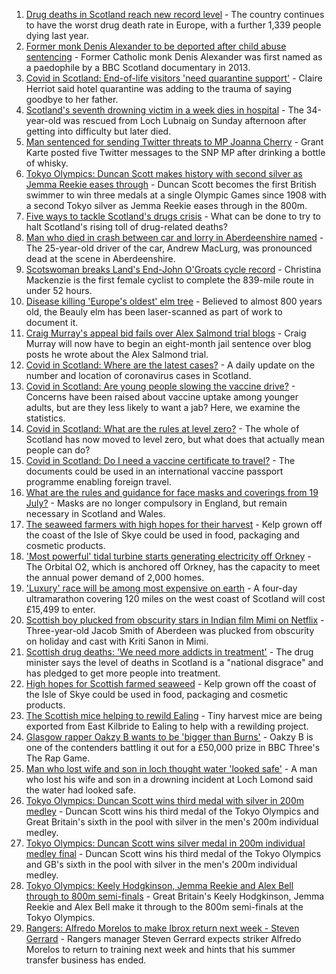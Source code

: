 1. [Drug deaths in Scotland reach new record level](https://www.bbc.co.uk/news/uk-scotland-58024296) - The country continues to have the worst drug death rate in Europe, with a further 1,339 people dying last year.
2. [Former monk Denis Alexander to be deported after child abuse sentencing](https://www.bbc.co.uk/news/uk-scotland-highlands-islands-58025383) - Former Catholic monk Denis Alexander was first named as a paedophile by a BBC Scotland documentary in 2013.
3. [Covid in Scotland: End-of-life visitors 'need quarantine support'](https://www.bbc.co.uk/news/uk-scotland-glasgow-west-58029986) - Claire Herriot said hotel quarantine was adding to the trauma of saying goodbye to her father.
4. [Scotland's seventh drowning victim in a week dies in hospital](https://www.bbc.co.uk/news/uk-scotland-tayside-central-58026262) - The 34-year-old was rescued from Loch Lubnaig on Sunday afternoon after getting into difficulty but later died.
5. [Man sentenced for sending Twitter threats to MP Joanna Cherry](https://www.bbc.co.uk/news/uk-scotland-edinburgh-east-fife-58025872) - Grant Karte posted five Twitter messages to the SNP MP after drinking a bottle of whisky.
6. [Tokyo Olympics: Duncan Scott makes history with second silver as Jemma Reekie eases through](https://www.bbc.co.uk/sport/olympics/58024258) - Duncan Scott becomes the first British swimmer to win three medals at a single Olympic Games since 1908 with a second Tokyo silver as Jemma Reekie eases through in the 800m.
7. [Five ways to tackle Scotland's drugs crisis](https://www.bbc.co.uk/news/uk-scotland-glasgow-west-48921696) - What can be done to try to halt Scotland's rising toll of drug-related deaths?
8. [Man who died in crash between car and lorry in Aberdeenshire named](https://www.bbc.co.uk/news/uk-scotland-north-east-orkney-shetland-58028534) - The 25-year-old driver of the car, Andrew MacLurg, was pronounced dead at the scene in Aberdeenshire.
9. [Scotswoman breaks Land's End-John O'Groats cycle record](https://www.bbc.co.uk/news/uk-scotland-highlands-islands-58025382) - Christina Mackenzie is the first female cyclist to complete the 839-mile route in under 52 hours.
10. [Disease killing 'Europe's oldest' elm tree](https://www.bbc.co.uk/news/uk-scotland-highlands-islands-58013952) - Believed to almost 800 years old, the Beauly elm has been laser-scanned as part of work to document it.
11. [Craig Murray's appeal bid fails over Alex Salmond trial blogs](https://www.bbc.co.uk/news/uk-scotland-58018127) - Craig Murray will now have to begin an eight-month jail sentence over blog posts he wrote about the Alex Salmond trial.
12. [Covid in Scotland: Where are the latest cases?](https://www.bbc.co.uk/news/uk-scotland-53511877) - A daily update on the number and location of coronavirus cases in Scotland.
13. [Covid in Scotland: Are young people slowing the vaccine drive?](https://www.bbc.co.uk/news/uk-scotland-57915106) - Concerns have been raised about vaccine uptake among younger adults, but are they less likely to want a jab? Here, we examine the statistics.
14. [Covid in Scotland: What are the rules at level zero?](https://www.bbc.co.uk/news/uk-scotland-53166816) - The whole of Scotland has now moved to level zero, but what does that actually mean people can do?
15. [Covid in Scotland: Do I need a vaccine certificate to travel?](https://www.bbc.co.uk/news/uk-scotland-57519070) - The documents could be used in an international vaccine passport programme enabling foreign travel.
16. [What are the rules and guidance for face masks and coverings from 19 July?](https://www.bbc.co.uk/news/health-51205344) - Masks are no longer compulsory in England, but remain necessary in Scotland and Wales.
17. [The seaweed farmers with high hopes for their harvest](https://www.bbc.co.uk/news/uk-scotland-57996627) - Kelp grown off the coast of the Isle of Skye could be used in food, packaging and cosmetic products.
18. ['Most powerful' tidal turbine starts generating electricity off Orkney](https://www.bbc.co.uk/news/uk-scotland-north-east-orkney-shetland-57991351) - The Orbital O2, which is anchored off Orkney, has the capacity to meet the annual power demand of 2,000 homes.
19. ['Luxury' race will be among most expensive on earth](https://www.bbc.co.uk/news/uk-scotland-57975285) - A four-day ultramarathon covering 120 miles on the west coast of Scotland will cost £15,499 to enter.
20. [Scottish boy plucked from obscurity stars in Indian film Mimi on Netflix](https://www.bbc.co.uk/news/uk-scotland-north-east-orkney-shetland-57983621) - Three-year-old Jacob Smith of Aberdeen was plucked from obscurity on holiday and cast with Kriti Sanon in Mimi.
21. [Scottish drug deaths: 'We need more addicts in treatment'](https://www.bbc.co.uk/news/uk-scotland-58029815) - The drug minister says the level of deaths in Scotland is a "national disgrace" and has pledged to get more people into treatment.
22. [High hopes for Scottish farmed seaweed](https://www.bbc.co.uk/news/uk-scotland-58020364) - Kelp grown off the coast of the Isle of Skye could be used in food, packaging and cosmetic products.
23. [The Scottish mice helping to rewild Ealing](https://www.bbc.co.uk/news/uk-scotland-58002484) - Tiny harvest mice are being exported from East Kilbride to Ealing to help with a rewilding project.
24. [Glasgow rapper Oakzy B wants to be 'bigger than Burns'](https://www.bbc.co.uk/news/uk-scotland-57982866) - Oakzy B is one of the contenders battling it out for a £50,000 prize in BBC Three's The Rap Game.
25. [Man who lost wife and son in loch thought water 'looked safe'](https://www.bbc.co.uk/news/uk-scotland-glasgow-west-57968728) - A man who lost his wife and son in a drowning incident at Loch Lomond said the water had looked safe.
26. [Tokyo Olympics: Duncan Scott wins third medal with silver in 200m medley](https://www.bbc.co.uk/sport/olympics/58021616) - Duncan Scott wins his third medal of the Tokyo Olympics and Great Britain's sixth in the pool with silver in the men's 200m individual medley.
27. [Tokyo Olympics: Duncan Scott wins silver medal in 200m individual medley final](https://www.bbc.co.uk/sport/av/olympics/58021767) - Duncan Scott wins his third medal of the Tokyo Olympics and GB's sixth in the pool with silver in the men's 200m individual medley.
28. [Tokyo Olympics: Keely Hodgkinson, Jemma Reekie and Alex Bell through to 800m semi-finals](https://www.bbc.co.uk/sport/av/olympics/58022113) - Great Britain's Keely Hodgkinson, Jemma Reekie and Alex Bell make it through to the 800m semi-finals at the Tokyo Olympics.
29. [Rangers: Alfredo Morelos to make Ibrox return next week - Steven Gerrard](https://www.bbc.co.uk/sport/football/58027341) - Rangers manager Steven Gerrard expects striker Alfredo Morelos to return to training next week and hints that his summer transfer business has ended.
